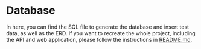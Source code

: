 # Database

In here, you can find the SQL file to generate the database and insert test data, as well as the ERD. If you want to recreate the whole project, including the API and web application, please follow the instructions in [README.md](../README.md).